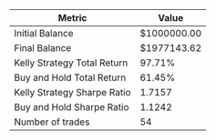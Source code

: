 | Metric | Value |
| --- | --- |
| Initial Balance | $1000000.00 |
| Final Balance | $1977143.62 |
| Kelly Strategy Total Return | 97.71% |
| Buy and Hold Total Return | 61.45% |
| Kelly Strategy Sharpe Ratio | 1.7157 |
| Buy and Hold Sharpe Ratio | 1.1242 |
| Number of trades | 54 |
